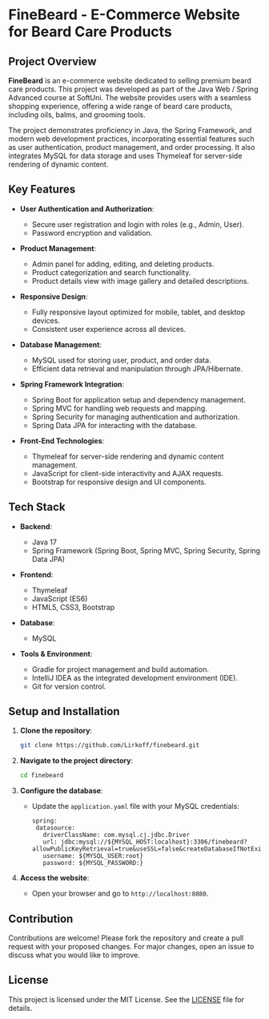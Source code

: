 # FineBeard - E-Commerce Website for Beard Care Products



## Project Overview

**FineBeard** is an e-commerce website dedicated to selling premium beard care products. This project was developed as part of the Java Web / Spring Advanced course at SoftUni. The website provides users with a seamless shopping experience, offering a wide range of beard care products, including oils, balms, and grooming tools.

The project demonstrates proficiency in Java, the Spring Framework, and modern web development practices, incorporating essential features such as user authentication, product management, and order processing. It also integrates MySQL for data storage and uses Thymeleaf for server-side rendering of dynamic content.

## Key Features

- **User Authentication and Authorization**: 
  - Secure user registration and login with roles (e.g., Admin, User).
  - Password encryption and validation.

- **Product Management**: 
  - Admin panel for adding, editing, and deleting products.
  - Product categorization and search functionality.
  - Product details view with image gallery and detailed descriptions.

- **Responsive Design**: 
  - Fully responsive layout optimized for mobile, tablet, and desktop devices.
  - Consistent user experience across all devices.

- **Database Management**: 
  - MySQL used for storing user, product, and order data.
  - Efficient data retrieval and manipulation through JPA/Hibernate.

- **Spring Framework Integration**: 
  - Spring Boot for application setup and dependency management.
  - Spring MVC for handling web requests and mapping.
  - Spring Security for managing authentication and authorization.
  - Spring Data JPA for interacting with the database.

- **Front-End Technologies**:
  - Thymeleaf for server-side rendering and dynamic content management.
  - JavaScript for client-side interactivity and AJAX requests.
  - Bootstrap for responsive design and UI components.

## Tech Stack

- **Backend**: 
  - Java 17
  - Spring Framework (Spring Boot, Spring MVC, Spring Security, Spring Data JPA)
  
- **Frontend**: 
  - Thymeleaf
  - JavaScript (ES6)
  - HTML5, CSS3, Bootstrap

- **Database**: 
  - MySQL

- **Tools & Environment**: 
  - Gradle for project management and build automation.
  - IntelliJ IDEA as the integrated development environment (IDE).
  - Git for version control.

## Setup and Installation

1. **Clone the repository**:
   ```bash
   git clone https://github.com/Lirkoff/finebeard.git
   ```

2. **Navigate to the project directory**:
   ```bash
   cd finebeard
   ```

3. **Configure the database**:
   - Update the `application.yaml` file with your MySQL credentials:
     ```properties
     spring:
      datasource:
        driverClassName: com.mysql.cj.jdbc.Driver
        url: jdbc:mysql://${MYSQL_HOST:localhost}:3306/finebeard?allowPublicKeyRetrieval=true&useSSL=false&createDatabaseIfNotExist=true&serverTimezone=UTC
        username: ${MYSQL_USER:root}
        password: ${MYSQL_PASSWORD:}
     ```

4. **Access the website**:
   - Open your browser and go to `http://localhost:8080`.

## Contribution

Contributions are welcome! Please fork the repository and create a pull request with your proposed changes. For major changes, open an issue to discuss what you would like to improve.

## License

This project is licensed under the MIT License. See the [LICENSE](LICENSE) file for details.



